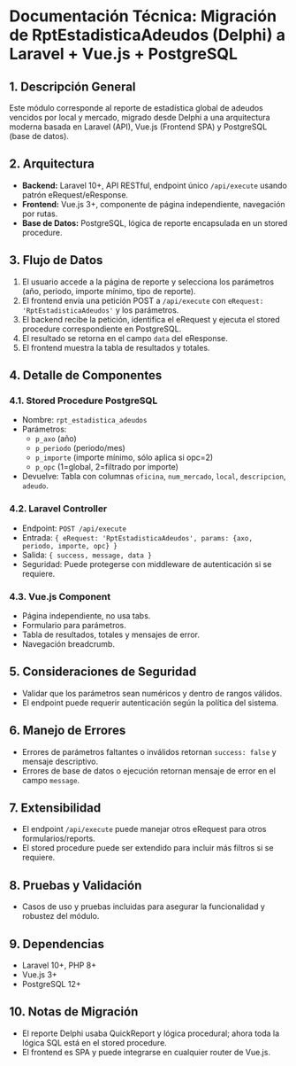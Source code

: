 # Documentación Técnica: Migración de RptEstadisticaAdeudos (Delphi) a Laravel + Vue.js + PostgreSQL

## 1. Descripción General
Este módulo corresponde al reporte de estadística global de adeudos vencidos por local y mercado, migrado desde Delphi a una arquitectura moderna basada en Laravel (API), Vue.js (Frontend SPA) y PostgreSQL (base de datos).

## 2. Arquitectura
- **Backend:** Laravel 10+, API RESTful, endpoint único `/api/execute` usando patrón eRequest/eResponse.
- **Frontend:** Vue.js 3+, componente de página independiente, navegación por rutas.
- **Base de Datos:** PostgreSQL, lógica de reporte encapsulada en un stored procedure.

## 3. Flujo de Datos
1. El usuario accede a la página de reporte y selecciona los parámetros (año, periodo, importe mínimo, tipo de reporte).
2. El frontend envía una petición POST a `/api/execute` con `eRequest: 'RptEstadisticaAdeudos'` y los parámetros.
3. El backend recibe la petición, identifica el eRequest y ejecuta el stored procedure correspondiente en PostgreSQL.
4. El resultado se retorna en el campo `data` del eResponse.
5. El frontend muestra la tabla de resultados y totales.

## 4. Detalle de Componentes
### 4.1. Stored Procedure PostgreSQL
- Nombre: `rpt_estadistica_adeudos`
- Parámetros:
  - `p_axo` (año)
  - `p_periodo` (periodo/mes)
  - `p_importe` (importe mínimo, sólo aplica si opc=2)
  - `p_opc` (1=global, 2=filtrado por importe)
- Devuelve: Tabla con columnas `oficina`, `num_mercado`, `local`, `descripcion`, `adeudo`.

### 4.2. Laravel Controller
- Endpoint: `POST /api/execute`
- Entrada: `{ eRequest: 'RptEstadisticaAdeudos', params: {axo, periodo, importe, opc} }`
- Salida: `{ success, message, data }`
- Seguridad: Puede protegerse con middleware de autenticación si se requiere.

### 4.3. Vue.js Component
- Página independiente, no usa tabs.
- Formulario para parámetros.
- Tabla de resultados, totales y mensajes de error.
- Navegación breadcrumb.

## 5. Consideraciones de Seguridad
- Validar que los parámetros sean numéricos y dentro de rangos válidos.
- El endpoint puede requerir autenticación según la política del sistema.

## 6. Manejo de Errores
- Errores de parámetros faltantes o inválidos retornan `success: false` y mensaje descriptivo.
- Errores de base de datos o ejecución retornan mensaje de error en el campo `message`.

## 7. Extensibilidad
- El endpoint `/api/execute` puede manejar otros eRequest para otros formularios/reports.
- El stored procedure puede ser extendido para incluir más filtros si se requiere.

## 8. Pruebas y Validación
- Casos de uso y pruebas incluidas para asegurar la funcionalidad y robustez del módulo.

## 9. Dependencias
- Laravel 10+, PHP 8+
- Vue.js 3+
- PostgreSQL 12+

## 10. Notas de Migración
- El reporte Delphi usaba QuickReport y lógica procedural; ahora toda la lógica SQL está en el stored procedure.
- El frontend es SPA y puede integrarse en cualquier router de Vue.js.
